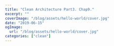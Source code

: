 ```yaml
---
title: "Clean Architecture Part3. Chap9."
excerpt: ""
coverImage: "/blog/assets/hello-world/cover.jpg"
date: "2019-06-15"
ogImage:
  url: "/blog/assets/hello-world/cover.jpg"
categories: ["clean"]
---
```

